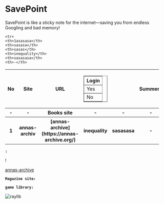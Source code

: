 # SavePoint
SavePoint is like a sticky note for the internet—saving you from endless Googling and bad memory!











<table>
  <tr>
    <th>No</th>
    <th>Site</th>
    <th>URL</th>
    <th><table border="1">
    <tr>
        <th>Login</th>
    </tr>
    <tr>
        <td>Yes</td>
    </tr>
    <tr>
        <td>No</td>
    </tr>
</table></th>
    <th></th>
    <th>Summery</th>
  </tr>
  <tr>
    <th>-</th>
    <th>-</th>
    <th>Books site</th>
    <th>-</th>
    <th>-</th>
    <th>-</th>
  </tr>
    <tr>
    <th>1</th>
    <th>annas-archiv</th>
    <th>[annas-archive](https://annas-archive.org/)</th>
    <th>inequality</th>
    <th>sasasasa</th>
    <th>-</th>
  </tr>
  
  
    <tr>
    <th>1asasasa</th>
    <th>sasasa</th>
    <th>sasas</th>
    <th>inequality</th>
    <th>sasasasa</th>
    <th>-</th>
  </tr>
  
</table>







**`:`**

!

[annas-archive](https://annas-archive.org/)


**`Magazine site:`**






**`game library:`**

![raylib](https://www.raylib.com)
